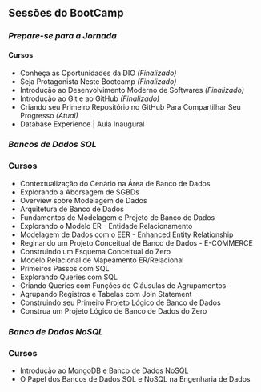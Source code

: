 ## Sessões do BootCamp
### _Prepare-se para a Jornada_
#### Cursos
* Conheça as Oportunidades da DIO *(Finalizado)*
* Seja Protagonista Neste Bootcamp *(Finalizado)*
* Introdução ao Desenvolvimento Moderno de Softwares *(Finalizado)*
* Introdução ao Git e ao GitHub *(Finalizado)*
* Criando seu Primeiro Repositório no GitHub Para Compartilhar Seu Progresso *(Atual)*
* Database Experience | Aula Inaugural

### _Bancos de Dados SQL_
### Cursos
* Contextualização do Cenário na Área de Banco de Dados
* Explorando a Aborsagem de SGBDs
* Overview sobre Modelagem de Dados
* Arquitetura de Banco de Dados
* Fundamentos de Modelagem e Projeto de Banco de Dados
* Explorando o Modelo ER - Entidade Relacionamento
* Modelagem de Dados com o EER - Enhanced Entity Relationship
* Reginando um Projeto Conceitual de Banco de Dados - E-COMMERCE
* Construindo um Esquema Conceitual do Zero
* Modelo Relacional de Mapeamento ER/Relacional
* Primeiros Passos com SQL
* Explorando Queries com SQL
* Criando Queries com Funções de Cláusulas de Agrupamentos
* Agrupando Registros e Tabelas com Join Statement
* Construindo seu Primeiro Projeto Lógico de Banco de Dados
* Construa um Projeto Lógico de Banco de Dados do Zero

### _Banco de Dados NoSQL_
### Cursos
* Introdução ao MongoDB e Banco de Dados NoSQL
* O Papel dos Bancos de Dados SQL e NoSQL na Engenharia de Dados
